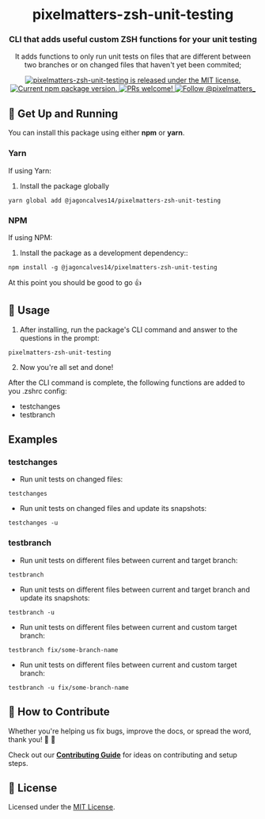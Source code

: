 <h1 align="center">
  pixelmatters-zsh-unit-testing
</h1>

<h3 align="center">
  CLI that adds useful custom ZSH functions for your unit testing
</h3>

<p align="center">
  It adds functions to only run unit tests on files that are different between two branches or on changed files that haven't yet been commited; 
</p>

<p align="center">
  <a href="https://github.com/Pixelmatters/pixelmatters-zsh-unit-testing/blob/main/LICENSE">
    <img src="https://img.shields.io/badge/license-MIT-blue.svg" alt="pixelmatters-zsh-unit-testing is released under the MIT license." />
  </a>
  <a href="https://www.npmjs.com/package/@pixelmatters/pixelmatters-zsh-unit-testing">
    <img src="https://img.shields.io/npm/v/@pixelmatters/pixelmatters-zsh-unit-testing.svg" alt="Current npm package version." />
  </a>
  <a href="https://github.com/Pixelmatters/pixelmatters-zsh-unit-testing/blob/main/CONTRIBUTING.md">
    <img src="https://img.shields.io/badge/PRs-welcome-brightgreen.svg" alt="PRs welcome!" />
  </a>
  <a href="https://twitter.com/intent/follow?screen_name=pixelmatters_">
    <img src="https://img.shields.io/twitter/follow/pixelmatters_.svg?label=Follow%20@pixelmatters_" alt="Follow @pixelmatters_" />
  </a>
</p>

## 🚀 Get Up and Running

You can install this package using either **npm** or **yarn**.

### **Yarn**

If using Yarn:

1. Install the package globally

```shell
yarn global add @jagoncalves14/pixelmatters-zsh-unit-testing
```

### **NPM**

If using NPM:

1. Install the package as a development dependency::

```shell
npm install -g @jagoncalves14/pixelmatters-zsh-unit-testing
```

At this point you should be good to go 👍

## 🤝 Usage

1. After installing, run the package's CLI command and answer to the questions in the prompt:

```shell
pixelmatters-zsh-unit-testing
```

2. Now you're all set and done!

After the CLI command is complete, the following functions are added to you .zshrc config:

- testchanges
- testbranch

## Examples

### testchanges

- Run unit tests on changed files:

```shell
testchanges
```

- Run unit tests on changed files and update its snapshots:

```shell
testchanges -u
```

### testbranch

- Run unit tests on different files between current and target branch:

```shell
testbranch
```

- Run unit tests on different files between current and target branch and update its snapshots:

```shell
testbranch -u
```

- Run unit tests on different files between current and custom target branch:

```shell
testbranch fix/some-branch-name
```

- Run unit tests on different files between current and custom target branch:

```shell
testbranch -u fix/some-branch-name
```

## 🤝 How to Contribute

Whether you're helping us fix bugs, improve the docs, or spread the word, thank you! 💪 🧡

Check out our [**Contributing Guide**](https://github.com/Pixelmatters/pixelmatters-zsh-unit-testing/blob/main/CONTRIBUTING.md) for ideas on contributing and setup steps.

## :memo: License

Licensed under the [MIT License](./LICENSE).
